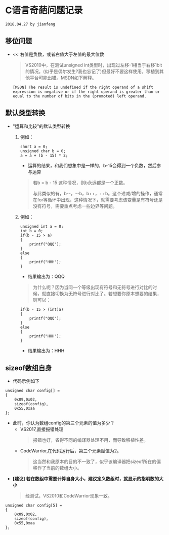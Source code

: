 # **C语言奇葩问题记录**
`2018.04.27 by jianfeng`

## **移位问题**
- << 右值是负数，或者右值大于左值的最大位数
	> VS2010中，在测试unsigned int类型时，出现过左移-1相当于右移1bit的情况。(似乎是偶尔发生?我也忘记了)但最好不要这样使用。移植到其他平台可能出错。MSDN如下解释。
	```
	[MSDN] The result is undefined if the right operand of a shift expression is negative or if the right operand is greater than or equal to the number of bits in the (promoted) left operand.
	```

## **默认类型转换**
- "运算和比较"的默认类型转换
	1. 例如：
		```
		short a = 0;
		unsigned char b = 0;
		a = a + (b - 15) * 2;
		```
	
		- 运算的结果，和我们想象中是一样的，b-15会得到一个负数，然后参与运算
		> 若b = b - 15 这种情况，则b永远都是一个正数。
		> 
		> 与此类似的有，b--，--b，b++，++b。这个递减/增的操作，通常在for等循环中出现，这种情况下，就需要考虑该变量是有符号还是没有符号，需要重点考虑一些边界等问题。


	2. 例如：
		```
		unsigned int a = 0;
		int b = 0;
		if(b - 15 > a)
		{
			printf("QQQ");
		}
		else
		{
			printf("HHH");
		}
		```
		- 结果输出为：QQQ
		> 为什么呢？因为当同一个等级出现有符号和无符号进行对比的时候，就直接切换为无符号进行对比了。若想要你原本想要的结果，则可以：
		```
		if(b - 15 > (int)a)
		{
			printf("QQQ");
		}
		else
		{
			printf("HHH");
		}
		```
		- 结果输出为：HHH

## **sizeof数组自身**
- 代码示例如下
```
unsigned char config[] =
{
	0x09,0x02,
	sizeof(config),
	0x55,0xaa
};
```
- 此时，你认为数组config的第三个元素的值为多少？
	- VS2017,直接报错处理
		> 报错也好，省得不同的编译器处理不用，而导致移植性差。
	- CodeWarrior,在代码运行后，第三个元素赋值为2。
		> 这当然和我原本的目的不一致了，似乎该编译器把sizeof所在的偏移作了当前的数组大小。
- **[建议] 若在数组中需要计算自身大小，建议定义数组时，就显示的指明数的大小**
	> 经测试，VS2010和CodeWarrior现象一致。
```
unsigned char config[5] =
{
	0x09,0x02,
	sizeof(config),
	0x55,0xaa
};
```